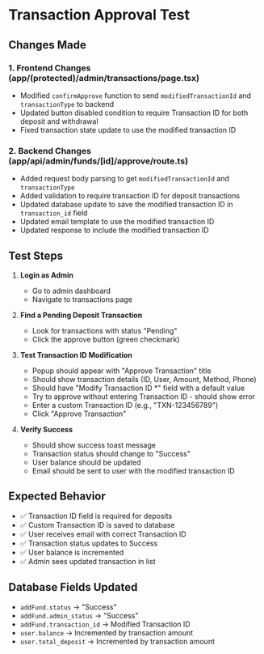 # Transaction Approval Test

## Changes Made

### 1. Frontend Changes (app/(protected)/admin/transactions/page.tsx)
- Modified `confirmApprove` function to send `modifiedTransactionId` and `transactionType` to backend
- Updated button disabled condition to require Transaction ID for both deposit and withdrawal
- Fixed transaction state update to use the modified transaction ID

### 2. Backend Changes (app/api/admin/funds/[id]/approve/route.ts)
- Added request body parsing to get `modifiedTransactionId` and `transactionType`
- Added validation to require transaction ID for deposit transactions
- Updated database update to save the modified transaction ID in `transaction_id` field
- Updated email template to use the modified transaction ID
- Updated response to include the modified transaction ID

## Test Steps

1. **Login as Admin**
   - Go to admin dashboard
   - Navigate to transactions page

2. **Find a Pending Deposit Transaction**
   - Look for transactions with status "Pending"
   - Click the approve button (green checkmark)

3. **Test Transaction ID Modification**
   - Popup should appear with "Approve Transaction" title
   - Should show transaction details (ID, User, Amount, Method, Phone)
   - Should have "Modify Transaction ID *" field with a default value
   - Try to approve without entering Transaction ID - should show error
   - Enter a custom Transaction ID (e.g., "TXN-123456789")
   - Click "Approve Transaction"

4. **Verify Success**
   - Should show success toast message
   - Transaction status should change to "Success"
   - User balance should be updated
   - Email should be sent to user with the modified transaction ID

## Expected Behavior

- ✅ Transaction ID field is required for deposits
- ✅ Custom Transaction ID is saved to database
- ✅ User receives email with correct Transaction ID
- ✅ Transaction status updates to Success
- ✅ User balance is incremented
- ✅ Admin sees updated transaction in list

## Database Fields Updated

- `addFund.status` → "Success"
- `addFund.admin_status` → "Success" 
- `addFund.transaction_id` → Modified Transaction ID
- `user.balance` → Incremented by transaction amount
- `user.total_deposit` → Incremented by transaction amount
